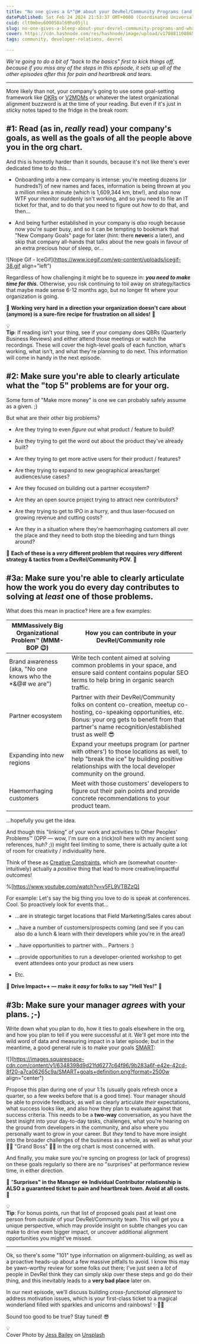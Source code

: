 ```yaml
---
title: "No one gives a &*^@# about your DevRel/Community Programs (and what to do about it) #1: Organizational Alignment"
datePublished: Sat Feb 24 2024 21:53:37 GMT+0000 (Coordinated Universal Time)
cuid: clt0mbeu600050al69ho05jli
slug: no-one-gives-a-bleep-about-your-devrel-community-programs-and-what-to-do-about-it-1-organizational-alignment
cover: https://cdn.hashnode.com/res/hashnode/image/upload/v1708811088654/0a46df50-0918-4a6e-819a-fa181d684c83.jpeg
tags: community, developer-relations, devrel

---
```


*We're going to do a bit of "back to the basics" first to kick things off, because if you miss any of the steps in this episode, it sets up all of the other episodes after this for pain and heartbreak and tears.*

---

More likely than not, your company's going to use some goal-setting framework like [OKRs](https://en.wikipedia.org/wiki/Objectives_and_key_results) or [V2MOMs](https://www.salesforce.com/blog/how-to-create-alignment-within-your-company/) or whatever the latest organizational alignment buzzword is at the time of your reading. But even if it's just in sticky notes taped to the fridge in the break room:

## **#1: Read (as in, *really* read) your company's goals, as well as the goals of all the people above you in the org chart.**

And this is honestly harder than it sounds, because it's not like there's ever dedicated time to do this...

* Onboarding into a new company is intense: you're meeting dozens (or hundreds?) of new names and faces, information is being thrown at you a million miles a minute (which is 1,609,344 km, btw!), and also now WTF your monitor suddenly isn't working, and so you need to file an IT ticket for that, and to do that you need to figure out *how* to do that, and then...
    
* And being further established in your company is *also* rough because now you're super busy, and so it can be tempting to bookmark that "New Company Goals" page for later (hint: there **never***is* a later), and skip that company all-hands that talks about the new goals in favour of an extra precious hour of sleep, or...
    

![Nope Gif - IceGif](https://www.icegif.com/wp-content/uploads/icegif-38.gif align="left")

Regardless of how challenging it might be to squeeze in: ***you need to make time for this.*** Otherwise, you risk continuing to toil away on strategy/tactics that maybe made sense 6-12 months ago, but no longer fit where your organization is going.

🚨 **Working very hard in a direction your organization doesn't care about (anymore) is a sure-fire recipe for frustration on all sides!** 🚨

<div data-node-type="callout">
<div data-node-type="callout-emoji">💡</div>
<div data-node-type="callout-text"><strong>Tip</strong>: If reading isn't your thing, see if your company does QBRs (Quarterly Business Reviews) and either attend those meetings or watch the recordings. These will cover the high-level goals of each function, what's working, what isn't, and what they're planning to do next. This information will come in handy in the next episode.</div>
</div>

## **#2: Make sure you're able to clearly articulate what the "top 5" problems are for your org.**

Some form of "Make more money" is one we can probably safely assume as a given. ;)

But what are their *other* big problems?

* Are they trying to even *figure out* what product / feature to build?
    
* Are they trying to get the word out about the product they've already built?
    
* Are they trying to get more active users for their product / features?
    
* Are they trying to expand to new geographical areas/target audiences/use cases?
    
* Are they focused on building out a partner ecosystem?
    
* Are they an open source project trying to attract new contributors?
    
* Are they trying to get to IPO in a hurry, and thus laser-focused on growing revenue and cutting costs?
    
* Are they in a situation where they're haemorrhaging customers all over the place and they need to both stop the bleeding and turn things around?
    

🚨 **Each of these is a *very* different problem that requires *very* different strategy & tactics from a DevRel/Community POV.** 🚨

## **#3a: Make sure you're able to clearly articulate how the work you do every day contributes to solving at *least* one of those problems.**

What does this mean in practice? Here are a few examples:

| MMMassively Big Organizational Problem™ (MMM-BOP 😉) | How you can contribute in your DevRel/Community role |
| --- | --- |
| Brand awareness (aka, "No one knows who the \*&@# we are") | Write tech content aimed at solving common problems in your space, and ensure said content contains popular SEO terms to help bring in organic search traffic. |
| Partner ecosystem | Partner with *their* DevRel/Community folks on content co-creation, meetup co-hosting, co-speaking opportunities, etc. Bonus: your org gets to benefit from that partner's name recognition/established trust as well! 😎 |
| Expanding into new regions | Expand your meetups program (or partner with others') to those locations as well, to help "break the ice" by building positive relationships with the local developer community on the ground. |
| Haemorrhaging customers | Meet with those customers' developers to figure out their pain points and provide concrete recommendations to your product team. |

...hopefully you get the idea.

And though this "linking" of your work and activities to Other Peoples' Problems™ (OPP — wow, I'm sure on a (rick)roll here with my ancient song references, huh? ;)) might feel limiting to some, there is actually quite a lot of room for creativity / individuality here.

Think of these as [Creative Constraints](https://ed.ted.com/lessons/the-power-of-creative-constraints-brandon-rodriguez), which are (somewhat counter-intuitively) actually a *positive* thing that lead to more creative/impactful outcomes!

%[https://www.youtube.com/watch?v=v5FL9VTBZzQ] 

For example: Let's say the big thing you love to do is speak at conferences. Cool. So proactively look for events that...

* ...are in strategic target locations that Field Marketing/Sales cares about
    
* ...have a number of customers/prospects coming (and see if you can also do a lunch & learn with their developers while you're in the area!)
    
* ...have opportunities to partner with... Partners :)
    
* ...provide opportunities to run a developer-oriented workshop to get event attendees onto your product as new users
    
* Etc.
    

💖 **Drive Impact++ — make it *easy* for folks to say "Hell Yes!"** 💖

## **#3b: Make sure your manager *agrees* with your plans. ;-)**

Write down what you plan to do, how it ties to goals elsewhere in the org, and how you plan to tell if you were successful at it. We'll get more into the wild word of data and measuring impact in a later episode; but in the meantime, a good general rule is to make your goals [SMART](https://www.bitesizelearning.co.uk/resources/smart-goals-meaning-examples):

![](https://images.squarespace-cdn.com/content/v1/6348398d9d21fd6277c64f96/9b283a6f-e42e-42cd-8f20-a7ca06265c9a/SMART+goals+definition.png?format=2500w align="center")

Propose this plan during one of your 1:1s (usually goals refresh once a quarter, so a few weeks before that is a good time). Your manager should be able to provide feedback, as well as clearly articulate *their* expectations, what success looks like, and also how they plan to evaluate against that success criteria. This needs to be a **two-way** conversation, as you have the best insight into your day-to-day tasks, challenges, what you're hearing on the ground from developers in the community, and also where you personally want to grow in your career. But *they* tend to have more insight into the broader challenges of the business as a whole, as well as what your 👵🏻 "Grand Boss" 👴🏾 in the org chart is most concerned with.

And finally, you make sure you're syncing on progress (or lack of progress) on these goals regularly so there are no "surprises" at performance review time, in either direction.

🚨 "**Surprises" in the Manager &lt;=&gt; Individual Contributor relationship is ALSO a guaranteed ticket to pain and heartbreak town. Avoid at all costs.** 🚨

<div data-node-type="callout">
<div data-node-type="callout-emoji">💡</div>
<div data-node-type="callout-text"><strong>Tip</strong>: For bonus points, run that list of proposed goals past at least one person from <em>outside</em> of your DevRel/Community team. This will get you a unique perspective, which may provide insight on subtle changes you can make to drive even bigger impact, or uncover additional alignment opportunities you might've missed.</div>
</div>

---

Ok, so there's some "101" type information on alignment-building, as well as a proactive heads-up about a few massive pitfalls to avoid. I know this may be yawn-worthy review for some folks out there; I've just seen a *lot* of people in DevRel think they can simply skip over these steps and go do their thing, and this inevitably leads to a **very bad place** later on.

In our next episode, we'll discuss building *cross-functional alignment* to address motivation issues, which is your first-class ticket to a magical wonderland filled with sparkles and unicorns and rainbows! ✨🦄🌈

Sound too good to be true? Stay tuned! 😎

<div data-node-type="callout">
<div data-node-type="callout-emoji">💡</div>
<div data-node-type="callout-text">Cover Photo by <a target="_blank" rel="noopener noreferrer nofollow" href="https://unsplash.com/@jessbaileydesigns?utm_content=creditCopyText&amp;utm_medium=referral&amp;utm_source=unsplash" style="pointer-events: none">Jess Bailey</a> on <a target="_blank" rel="noopener noreferrer nofollow" href="https://unsplash.com/photos/colored-pencil-lined-up-on-top-of-white-surface-l3N9Q27zULw?utm_content=creditCopyText&amp;utm_medium=referral&amp;utm_source=unsplash" style="pointer-events: none">Unsplash</a></div>
</div>